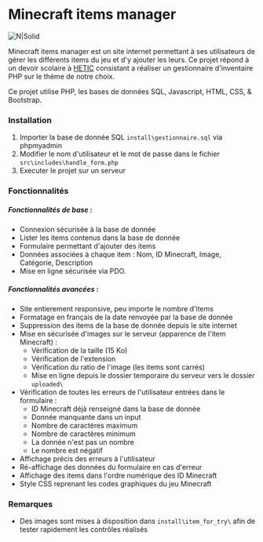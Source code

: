 # Minecraft items manager
![N|Solid](http://image.noelshack.com/fichiers/2017/09/1488649702-minecraft-items.gif)

Minecraft items manager est un site internet permettant à ses utilisateurs de gérer les différents items du jeu et d'y ajouter les leurs. Ce projet répond à un devoir scolaire à [HETIC](https://hetic.net/) consistant a réaliser un gestionnaire d'inventaire PHP sur le thème de notre choix.

Ce projet utilise PHP, les bases de données SQL, Javascript, HTML, CSS, & Bootstrap.

### Installation

1) Importer la base de donnée SQL `install\gestionnaire.sql` via phpmyadmin
2) Modifier le nom d'utilisateur et le mot de passe dans le fichier `src\includes\handle_form.php`
3) Executer le projet sur un serveur

### Fonctionnalités

##### Fonctionnalités de base :
* Connexion sécurisée à la base de donnée
* Lister les items contenus dans la base de donnée
* Formulaire permettant d'ajouter des items
* Données associées à chaque item : Nom, ID Minecraft, Image, Catégorie, Description
* Mise en ligne sécurisée via PDO.

##### Fonctionnalités avancées :
* Site entierement responsive, peu importe le nombre d'items
* Formatage en français de la date renvoyée par la base de donnée
* Suppression des items de la base de donnée depuis le site internet
* Mise en sécurisée d'images sur le serveur (apparence de l'item Minecraft) :
    * Vérification de la taille (15 Ko)
    * Vérification de l'extension
    * Vérification du ratio de l'image (les items sont carrés)
    * Mise en ligne depuis le dossier temporaire du serveur vers le dossier `uploaded\`
* Vérification de toutes les erreurs de l'utilisateur entrées dans le formulaire :
    * ID Minecraft déjà renseigné dans la base de donnée
    * Donnée manquante dans un input
    * Nombre de caractères maximum
    * Nombre de caractères minimum
    * La donnée n'est pas un nombre
    * Le nombre est négatif
* Affichage précis des erreurs à l'utilisateur
* Ré-affichage des données du formulaire en cas d'erreur
* Affichage des items dans l'ordre numérique des ID Minecraft
* Style CSS reprenant les codes graphiques du jeu Minecraft

### Remarques
* Des images sont mises à disposition dans `install\item_for_try\` afin de tester rapidement les contrôles réalisés